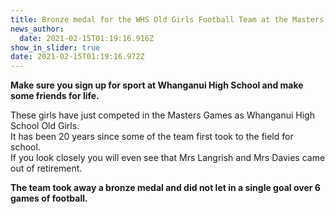 ```yaml
---
title: Bronze medal for the WHS Old Girls Football Team at the Masters Games!
news_author:
  date: 2021-02-15T01:19:16.916Z
show_in_slider: true
date: 2021-02-15T01:19:16.972Z
---
```

**Make sure you sign up for sport at Whanganui High School and make some friends for life.**  

These girls have just competed in the Masters Games as Whanganui High School Old Girls.  
It has been 20 years since some of the team first took to the field for school.  
If you look closely you will even see that Mrs Langrish and Mrs Davies came out of retirement.  

**The team took away a bronze medal and did not let in a single goal over 6 games of football.**